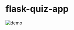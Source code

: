 # flask-quiz-app

![demo]([https://raw.githubusercontent.com/MCYBA/T_System/master/docs/img/on_work.gif](https://raw.githubusercontent.com/MCYBA/flask-quiz-app/main/docs/flask-quiz-app-demo.mp4))
